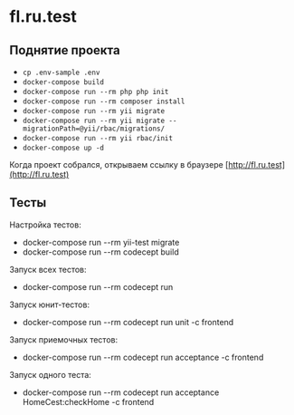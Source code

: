 # fl.ru.test

## Поднятие проекта

* `cp .env-sample .env`
* `docker-compose build`
* `docker-compose run --rm php php init`
* `docker-compose run --rm composer install`
* `docker-compose run --rm yii migrate` 
* `docker-compose run --rm yii migrate --migrationPath=@yii/rbac/migrations/` 
* `docker-compose run --rm yii rbac/init` 
* `docker-compose up -d`

Когда проект собрался, открываем ссылку в браузере [http://fl.ru.test](http://fl.ru.test)

## Тесты

Настройка тестов:
* docker-compose run --rm yii-test migrate
* docker-compose run --rm codecept build

Запуск всех тестов:
* docker-compose run --rm codecept run

Запуск юнит-тестов:
* docker-compose run --rm codecept run unit -c frontend

Запуск приемочных тестов:
* docker-compose run --rm codecept run acceptance -c frontend

Запуск одного теста:
* docker-compose run --rm codecept run acceptance HomeCest:checkHome -c frontend